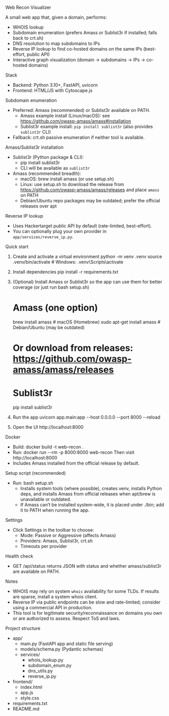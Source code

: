 Web Recon Visualizer

A small web app that, given a domain, performs:
- WHOIS lookup
- Subdomain enumeration (prefers Amass or Sublist3r if installed; falls back to crt.sh)
- DNS resolution to map subdomains to IPs
- Reverse IP lookup to find co-hosted domains on the same IPs (best-effort, public API)
- Interactive graph visualization (domain → subdomains → IPs → co-hosted domains)

Stack
- Backend: Python 3.10+, FastAPI, uvicorn
- Frontend: HTML/JS with Cytoscape.js

Subdomain enumeration
- Preferred: Amass (recommended) or Sublist3r available on PATH.
  - Amass example install (Linux/macOS): see https://github.com/owasp-amass/amass#installation
  - Sublist3r example install: `pip install sublist3r` (also provides `sublist3r` CLI)
- Fallback: crt.sh passive enumeration if neither tool is available.

Amass/Sublist3r installation
- Sublist3r (Python package & CLI):
  - pip install sublist3r
  - CLI will be available as `sublist3r`
- Amass (recommended breadth):
  - macOS: brew install amass (or use setup.sh)
  - Linux: use setup.sh to download the release from https://github.com/owasp-amass/amass/releases and place `amass` on PATH
  - Debian/Ubuntu repo packages may be outdated; prefer the official releases over apt


Reverse IP lookup
- Uses Hackertarget public API by default (rate-limited, best-effort).
- You can optionally plug your own provider in `app/services/reverse_ip.py`.

Quick start
1) Create and activate a virtual environment
   python -m venv .venv
   source .venv/bin/activate   # Windows: .venv\\Scripts\\activate

2) Install dependencies
   pip install -r requirements.txt

3) (Optional) Install Amass or Sublist3r so the app can use them for better coverage (or just run bash setup.sh)
   # Amass (one option)
   brew install amass             # macOS (Homebrew)
   sudo apt-get install amass     # Debian/Ubuntu (may be outdated)
   # Or download from releases: https://github.com/owasp-amass/amass/releases

   # Sublist3r
   pip install sublist3r

4) Run the app
   uvicorn app.main:app --host 0.0.0.0 --port 8000 --reload

5) Open the UI
   http://localhost:8000

Docker
- Build: docker build -t web-recon .
- Run:   docker run --rm -p 8000:8000 web-recon
  Then visit http://localhost:8000
- Includes Amass installed from the official release by default.

Setup script (recommended)
- Run: bash setup.sh
  - Installs system tools (where possible), creates venv, installs Python deps, and installs Amass from official releases when apt/brew is unavailable or outdated.
  - If Amass can’t be installed system-wide, it is placed under ./bin; add it to PATH when running the app.

Settings
- Click Settings in the toolbar to choose:
  - Mode: Passive or Aggressive (affects Amass)
  - Providers: Amass, Sublist3r, crt.sh
  - Timeouts per provider

Health check
- GET /api/status returns JSON with status and whether amass/sublist3r are available on PATH.

Notes
- WHOIS may rely on system `whois` availability for some TLDs. If results are sparse, install a system whois client.
- Reverse IP via public endpoints can be slow and rate-limited; consider using a commercial API in production.
- This tool is for legitimate security/reconnaissance on domains you own or are authorized to assess. Respect ToS and laws.

Project structure
- app/
  - main.py (FastAPI app and static file serving)
  - models/schema.py (Pydantic schemas)
  - services/
    - whois_lookup.py
    - subdomain_enum.py
    - dns_utils.py
    - reverse_ip.py
- frontend/
  - index.html
  - app.js
  - style.css
- requirements.txt
- README.md
